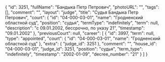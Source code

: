 {
    "id": 3251,
    "fullName": "Бандыка Петр Петрович",
    "photoURL": "",
    "tags": [],
    "comment": "",
    "layout": "judge",
    "title": "Судья Бандыка Петр Петрович",
    "court": {
        "id": "04-000-03-01",
        "name": "Гродненский областной суд",
        "position": "судья",
        "termType": "indefinitely",
        "term": null,
        "description": "c 09.01.2002, бессрочно, по указу 21",
        "timestamp": "09.01.2002"
    },
    "previousCourt": null,
    "career": [
        {
            "id": 3997,
            "term": null,
            "type": "appointed",
            "court": {
                "id": "04-000-03-01",
                "name": "Гродненский областной суд"
            },
            "extra": {
                "judge_id": 3251
            },
            "comment": "",
            "house_id": "04-000-03-01",
            "judge_id": 3251,
            "position": "судья",
            "term_type": "indefinitely",
            "timestamp": "2002-01-09",
            "decree_number": "21"
        }
    ]
}